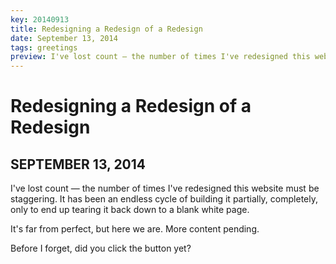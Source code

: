 ```yaml
---
key: 20140913
title: Redesigning a Redesign of a Redesign
date: September 13, 2014
tags: greetings
preview: I've lost count — the number of times I've redesigned this website must be staggering. It has been an endless cycle of building it partially, completely, only to end up tearing it back down to a blank white page.
---
```


Redesigning a Redesign of a Redesign
===
SEPTEMBER 13, 2014
---

I've lost count — the number of times I've redesigned this website must be staggering.
It has been an endless cycle of building it partially, completely,
only to end up tearing it back down to a blank white page.

It's far from perfect, but here we are. More content pending.

Before I forget, did you click the button yet?